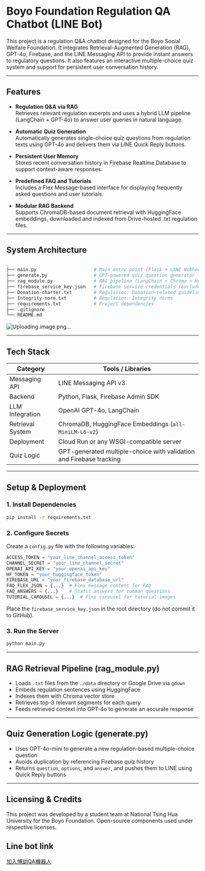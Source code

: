 
# Boyo Foundation Regulation QA Chatbot (LINE Bot)

This project is a regulation Q&A chatbot designed for the Boyo Social Welfare Foundation. It integrates Retrieval-Augmented Generation (RAG), GPT-4o, Firebase, and the LINE Messaging API to provide instant answers to regulatory questions. It also features an interactive multiple-choice quiz system and support for persistent user conversation history.

---

## Features

- **Regulation Q&A via RAG**  
  Retrieves relevant regulation excerpts and uses a hybrid LLM pipeline (LangChain + GPT-4o) to answer user queries in natural language.

- **Automatic Quiz Generation**  
  Automatically generates single-choice quiz questions from regulation texts using GPT-4o and delivers them via LINE Quick Reply buttons.

- **Persistent User Memory**  
  Stores recent conversation history in Firebase Realtime Database to support context-aware responses.

- **Predefined FAQ and Tutorials**  
  Includes a Flex Message-based interface for displaying frequently asked questions and user tutorials.

- **Modular RAG Backend**  
  Supports ChromaDB-based document retrieval with HuggingFace embeddings, downloaded and indexed from Drive-hosted .txt regulation files.

---

## System Architecture

```bash
.
├── main.py                     # Main entry point (Flask + LINE Webhook)
├── generate.py                 # GPT-powered quiz question generator
├── rag_module.py               # RAG pipeline (LangChain + Chroma + HuggingFace + OpenAI)
├── firebase_service_key.json   # Firebase service credentials (excluded from version control)
├── Donation-charter.txt        # Regulation: Donation-related guidelines
├── Integrity-norm.txt          # Regulation: Integrity norms
├── requirements.txt            # Project dependencies
├── .gitignore
└── README.md
```
![Uploading image.png…]()


---

## Tech Stack

| Category | Tools / Libraries |
|---------|-------------------|
| Messaging API | LINE Messaging API v3 |
| Backend | Python, Flask, Firebase Admin SDK |
| LLM Integration | OpenAI GPT-4o, LangChain |
| Retrieval System | ChromaDB, HuggingFace Embeddings (`all-MiniLM-L6-v2`) |
| Deployment | Cloud Run or any WSGI-compatible server |
| Quiz Logic | GPT-generated multiple-choice with validation and Firebase tracking |

---

## Setup & Deployment

### 1. Install Dependencies

```bash
pip install -r requirements.txt
```

### 2. Configure Secrets

Create a `config.py` file with the following variables:

```python
ACCESS_TOKEN = "your_line_channel_access_token"
CHANNEL_SECRET = "your_line_channel_secret"
OPENAI_API_KEY = "your_openai_api_key"
HF_TOKEN = "your_huggingface_token"
FIREBASE_URL = "your_firebase_database_url"
FAQ_FLEX_JSON = {...}  # Flex message content for FAQ
FAQ_ANSWERS = {...}    # Static answers for common questions
TUTORIAL_CAROUSEL = {...}  # Flex carousel for tutorial images
```

Place the `firebase_service_key.json` in the root directory (do not commit it to GitHub).

### 3. Run the Server

```bash
python main.py
```

---

## RAG Retrieval Pipeline (rag_module.py)

- Loads `.txt` files from the `./data` directory or Google Drive via `gdown`
- Embeds regulation sentences using HuggingFace
- Indexes them with Chroma vector store
- Retrieves top-3 relevant segments for each query
- Feeds retrieved context into GPT-4o to generate an accurate response

---

## Quiz Generation Logic (generate.py)

- Uses GPT-4o-mini to generate a new regulation-based multiple-choice question
- Avoids duplication by referencing Firebase quiz history
- Returns `question`, `options`, and `answer`, and pushes them to LINE using Quick Reply buttons

---

## Licensing & Credits

This project was developed by a student team at National Tsing Hua University for the Boyo Foundation. Open-source components used under respective licenses.


## Line bot link
[加入博幼QA機器人](https://lin.ee/zl9FBN7)
